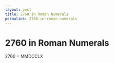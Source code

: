 ```yaml
---
layout: post
title: 2760 in Roman Numerals
permalink: 2760-in-roman-numerals
---
```


# 2760 in Roman Numerals

2760 = MMDCCLX
